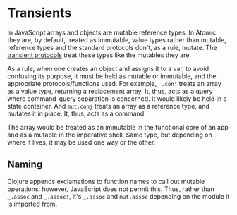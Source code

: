 # Transients

In JavaScript arrays and objects are mutable reference types.  In Atomic they are, by default, treated as immutable, value types rather than mutable, reference types and the standard protocols don't, as a rule, mutate.  The [transient protocols](../transients) treat these types like the mutables they are.

As a rule, when one creates an object and assigns it to a var, to avoid confusing its purpose, it must be held as mutable or immutable, and the appropriate protocols/functions used.  For example, `_.conj` treats an array as a value type, returning a replacement array.  It, thus, acts as a query where command-query separation is concerned.  It would likely be held in a state container.  And `mut.conj` treats an array as a reference type, and mutates it in place.  It, thus, acts as a command.

The array would be treated as an immutable in the functional core of an app and as a mutable in the imperative shell.  Same type, but depending on where it lives, it may be used one way or the other.

## Naming

Clojure appends exclamations to function names to call out mutable operations; however, JavaScript does not permit this.  Thus, rather than `_.assoc` and `_.assoc!`, it's `_.assoc` and `mut.assoc` depending on the module it is imported from.
